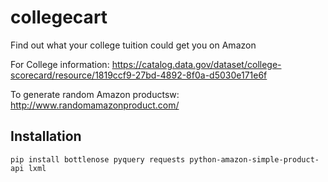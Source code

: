 # collegecart
Find out what your college tuition could get you on Amazon


For College information: https://catalog.data.gov/dataset/college-scorecard/resource/1819ccf9-27bd-4892-8f0a-d5030e171e6f


To generate random Amazon productsw: http://www.randomamazonproduct.com/

## Installation
`pip install bottlenose pyquery requests python-amazon-simple-product-api lxml`
